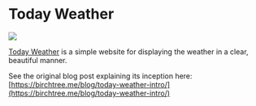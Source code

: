 # Today Weather

![](https://i2.wp.com/birchtree.me/wp-content/uploads/2016/08/today-weather-hero.png)

[Today Weather](https://today-weather.com) is a simple website for displaying the weather in a clear, beautiful manner.

See the original blog post explaining its inception here: [https://birchtree.me/blog/today-weather-intro/](https://birchtree.me/blog/today-weather-intro/)
